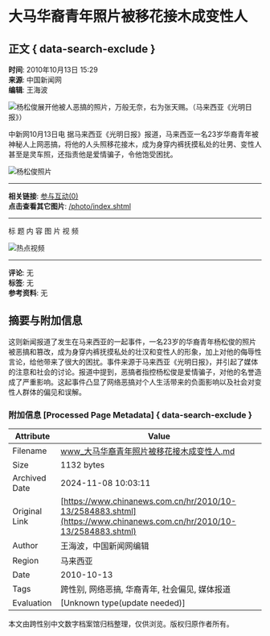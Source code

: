 # 大马华裔青年照片被移花接木成变性人

## 正文 { data-search-exclude }


**时间**: 2010年10月13日 15:29  
**来源**: 中国新闻网  
**编辑**: 王海波  

![杨松俊展开他被人恶搞的照片，万般无奈，右为张天赐。（马来西亚《光明日报》）](http://www.chinanews.com.cn/fileftp/2010/04/2010-04-23/U76P4T47D13180F981DT20100423110629.jpg)

中新网10月13日电 据马来西亚《光明日报》报道，马来西亚一名23岁华裔青年被神秘人上网恶搞，将他的人头照移花接木，成为身穿内裤抚摸私处的壮男、变性人甚至是灵车照，还指责他是爱情骗子，令他饱受困扰。

![杨松俊照片](U99P4T8D2584883F107DT20101013152910.jpg)

--- 

**相关链接**: [参与互动(0)](http://comment.chinanews.com.cn/comments/comments.php?newsid=2584883)  
**点击查看其它图片**: [/photo/index.shtml](http://www.chinanews.com.cn/special/wap.html)  

--- 

标 题 内 容 图 片 视 频

![热点视频](http://www.chinanews.com/fileftp/2009/01/2009-01-05/U76P4T47D10095F980DT20090105144626.jpg)

--- 

**评论**: 无  
**标签**: 无  
**参考资料**: 无  

## 摘要与附加信息

<!-- tcd_abstract -->
这则新闻报道了发生在马来西亚的一起事件，一名23岁的华裔青年杨松俊的照片被恶搞和篡改，成为身穿内裤抚摸私处的壮汉和变性人的形象，加上对他的侮辱性言论，给他带来了很大的困扰。事件来源于马来西亚《光明日报》，并引起了媒体的注意和社会的讨论。报道中提到，恶搞者指控杨松俊是爱情骗子，对他的名誉造成了严重影响。这起事件凸显了网络恶搞对个人生活带来的负面影响以及社会对变性人群体的偏见和误解。
<!-- tcd_abstract_end -->

### 附加信息 [Processed Page Metadata] { data-search-exclude }

| Attribute       | Value                                  |
|-----------------|----------------------------------------|
| Filename        | www_大马华裔青年照片被移花接木成变性人.md                             |
| Size            | 1132 bytes                           |
| Archived Date   | 2024-11-08 10:03:11                             |
| Original Link   | [https://www.chinanews.com.cn/hr/2010/10-13/2584883.shtml](https://www.chinanews.com.cn/hr/2010/10-13/2584883.shtml)                       |
| Author          | 王海波，中国新闻网编辑                               |
| Region          | 马来西亚                               |
| Date            | 2010-10-13                                 |
| Tags            | 跨性别, 网络恶搞, 华裔青年, 社会偏见, 媒体报道                                 |
| Evaluation            | [Unknown type(update needed)]                                 |
<!-- tcd_table_end -->

本文由跨性别中文数字档案馆归档整理，仅供浏览。版权归原作者所有。

